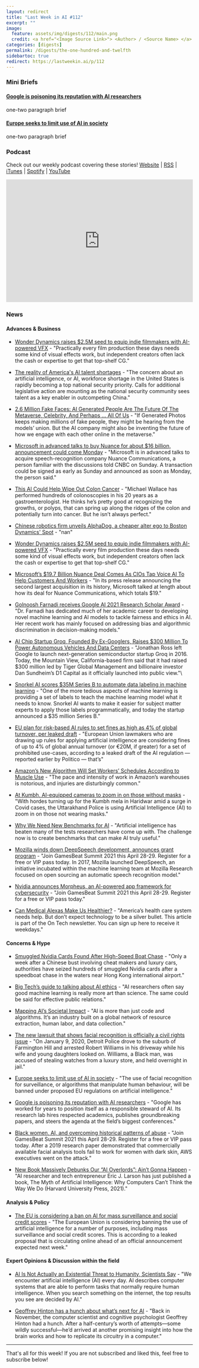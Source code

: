 ```yaml
---
layout: redirect
title: "Last Week in AI #112"
excerpt: ""
image:
  feature: assets/img/digests/112/main.png
  credit: <a href="<Image Source Link>"> <Author> / <Source Name> </a>
categories: [digests]
permalink: /digests/the-one-hundred-and-twelfth
sidebartoc: true
redirect: https://lastweekin.ai/p/112
---
```


### Mini Briefs

#### [Google is poisoning its reputation with AI researchers](https://www.theverge.com/2021/4/13/22370158/google-ai-ethics-timnit-gebru-margaret-mitchell-firing-reputation)

one-two paragraph brief
#### [Europe seeks to limit use of AI in society](https://www.bbc.com/news/technology-56745730)

one-two paragraph brief


### Podcast

Check out our weekly podcast covering these stories!
[Website](https://aitalk.podbean.com) \|
[RSS](https://feed.podbean.com/aitalk/feed.xml) \|
[iTunes](https://podcasts.apple.com/us/podcast/lets-talk-ai/id1502782720) \|
[Spotify](https://open.spotify.com/show/17HiNdxcoKJLLNibIAyUch) \|
[YouTube](https://www.youtube.com/channel/UCKARTq-t5SPMzwtft8FWwnA)
<iframe title="Let's Talk AI" id="multi_iframe" class="podcast_embed"
 src="https://www.podbean.com/media/player/multi?playlist=http%3A%2F%2Fplaylist.podbean.com%2F7703921%2Fplaylist_multi.xml&vjs=1&kdsowie31j4k1jlf913=4975ccdd28d39e38bf5a1ccaf0c6ca4337fa996b&size=430&skin=9&episode_list_bg=%23ffffff&bg_left=%23000000&bg_mid=%230c5056&bg_right=%232a1844&podcast_title_color=%23c4c4c4&episode_title_color=%23ffffff&auto=0&share=1&fonts=Helvetica&download=0&rtl=0&show_playlist_recent_number=10&pbad=1"
 scrolling="yes" allowfullscreen="" width="100%" height="330" frameborder="0"></iframe>

### News
#### Advances & Business

* [Wonder Dynamics raises $2.5M seed to equip indie filmmakers with AI-powered VFX](https://techcrunch.com/2021/04/09/wonder-dynamics-raises-2-5m-seed-to-equip-indie-filmmakers-with-ai-powered-vfx/) - "Practically every film production these days needs some kind of visual effects work, but independent creators often lack the cash or expertise to get that top-shelf CG."

* [The reality of America's AI talent shortages](https://thehill.com/opinion/technology/547418-the-reality-of-americas-ai-talent-shortages) - "The concern about an artificial intelligence, or AI, workforce shortage in the United States is rapidly becoming a top national security priority. Calls for additional legislative action are mounting as the national security community sees talent as a key enabler in outcompeting China."

* [2.6 Million Fake Faces: AI Generated People Are The Future Of The Metaverse, Celebrity, And Perhaps ... All Of Us](https://www.forbes.com/sites/johnkoetsier/2021/04/11/26-million-fake-faces-ai-generated-people-are-the-future-of-the-metaverse-celebrity-and-perhaps--all-of-us/) - "If Generated Photos keeps making millions of fake people, they might be hearing from the models’ union. But the AI company might also be inventing the future of how we engage with each other online in the metaverse."

* [Microsoft in advanced talks to buy Nuance for about $16 billion, announcement could come Monday](https://www.cnbc.com/2021/04/11/microsoft-in-advanced-talks-to-buy-speech-recognition-company-nuance.html) - "Microsoft is in advanced talks to acquire speech-recognition company Nuance Communications, a person familiar with the discussions told CNBC on Sunday. A transaction could be signed as early as Sunday and announced as soon as Monday, the person said."

* [This AI Could Help Wipe Out Colon Cancer](https://www.wired.com/story/ai-help-wipe-out-colon-cancer/) - "Michael Wallace has performed hundreds of colonoscopies in his 20 years as a gastroenterologist. He thinks he’s pretty good at recognizing the growths, or polyps, that can spring up along the ridges of the colon and potentially turn into cancer. But he isn’t always perfect."

* [Chinese robotics firm unveils AlphaDog, a cheaper alter ego to Boston Dynamics' Spot](https://www.gizmochina.com/2021/04/12/chinese-robotics-firm-unveils-alphadog-a-cheaper-alter-ego-to-boston-dynamics-spot/) - "nan"

* [Wonder Dynamics raises $2.5M seed to equip indie filmmakers with AI-powered VFX](https://techcrunch.com/2021/04/09/wonder-dynamics-raises-2-5m-seed-to-equip-indie-filmmakers-with-ai-powered-vfx/) - "Practically every film production these days needs some kind of visual effects work, but independent creators often lack the cash or expertise to get that top-shelf CG."

* [Microsoft’s $19.7 Billion Nuance Deal Comes As CIOs Tap Voice AI To Help Customers And Workers](https://www.forbes.com/sites/martingiles/2021/04/12/microsofts-nuance-deal-comes-as-cios-rely-on-voice-ai/) - "In its press release announcing the second largest acquisition in its history, Microsoft talked at length about how its deal for Nuance Communications, which totals $19."

* [Golnoosh Farnadi receives Google AI 2021 Research Scholar Award](https://mila.quebec/en/golnoosh-farnadi-receives-google-ai-2021-research-scholar-award/) - "Dr. Farnadi has dedicated much of her academic career to developing novel machine learning and AI models to tackle fairness and ethics in AI. Her recent work has mainly focused on addressing bias and algorithmic discrimination in decision-making models."

* [AI Chip Startup Groq, Founded By Ex-Googlers, Raises $300 Million To Power Autonomous Vehicles And Data Centers](https://www.forbes.com/sites/amyfeldman/2021/04/14/ai-chip-startup-groq-founded-by-ex-googlers-raises-300-million-to-power-autonomous-vehicles-and-data-centers/) - "Jonathan Ross left Google to launch next-generation semiconductor startup Groq in 2016. Today, the Mountain View, California-based firm said that it had raised $300 million led by Tiger Global Management and billionaire investor Dan Sundheim’s D1 Capital as it officially launched into public view."\

* [Snorkel AI scores $35M Series B to automate data labeling in machine learning](https://techcrunch.com/2021/04/07/snorkel-ai-scores-35m-series-b-to-automate-data-labeling-in-machine-learning-apps/) - "One of the more tedious aspects of machine learning is providing a set of labels to teach the machine learning model what it needs to know. Snorkel AI wants to make it easier for subject matter experts to apply those labels programmatically, and today the startup announced a $35 million Series B."

* [EU plan for risk-based AI rules to set fines as high as 4% of global turnover, per leaked draft](https://techcrunch.com/2021/04/14/eu-plan-for-risk-based-ai-rules-to-set-fines-as-high-as-4-of-global-turnover-per-leaked-draft/) - "European Union lawmakers who are drawing up rules for applying artificial intelligence are considering fines of up to 4% of global annual turnover (or €20M, if greater) for a set of prohibited use-cases, according to a leaked draft of the AI regulation — reported earlier by Politico — that’s"

* [Amazon’s New Algorithm Will Set Workers’ Schedules According to Muscle Use](https://www.vice.com/en/article/z3xeba/amazons-new-algorithm-will-set-workers-schedules-according-to-muscle-use) - "The pace and intensity of work in Amazon’s warehouses is notorious, and injuries are disturbingly common."

* [At Kumbh, AI-equipped cameras to zoom in on those without masks](https://indianexpress.com/article/india/at-kumbh-ai-equipped-cameras-to-zoom-in-on-those-without-masks-7269573/) - "With hordes turning up for the Kumbh mela in Haridwar amid a surge in Covid cases, the Uttarakhand Police is using Artificial Intelligence (AI) to zoom in on those not wearing masks."

* [Why We Need New Benchmarks for AI](https://www.wsj.com/articles/why-we-need-new-benchmarks-for-ai-11617634800) - "Artificial intelligence has beaten many of the tests researchers have come up with. The challenge now is to create benchmarks that can make AI truly useful."

* [Mozilla winds down DeepSpeech development, announces grant program](https://venturebeat.com/2021/04/12/mozilla-winds-down-deepspeech-development-announces-grant-program/) - "Join GamesBeat Summit 2021 this April 28-29. Register for a free or VIP pass today. In 2017, Mozilla launched DeepSpeech, an initiative incubated within the machine learning team at Mozilla Research focused on open sourcing an automatic speech recognition model."

* [Nvidia announces Morpheus, an AI-powered app framework for cybersecurity](https://venturebeat.com/2021/04/12/nvidia-announces-morpheus-an-ai-powered-app-framework-for-cybersecurity/) - "Join GamesBeat Summit 2021 this April 28-29. Register for a free or VIP pass today."

* [Can Medical Alexas Make Us Healthier?](https://www.nytimes.com/2021/04/14/technology/alexa-virtual-assistant-health-care.html) - "America’s health care system needs help. But don’t expect technology to be a silver bullet. This article is part of the On Tech newsletter. You can sign up here to receive it weekdays."

#### Concerns & Hype

* [Smuggled Nvidia Cards Found After High-Speed Boat Chase](https://kotaku.com/smuggled-nvidia-cards-found-after-high-speed-boat-chase-1846639727) - "Only a week after a Chinese bust involving cheat makers and luxury cars, authorities have seized hundreds of smuggled Nvidia cards after a speedboat chase in the waters near Hong Kong international airport."

* [Big Tech’s guide to talking about AI ethics](https://www.technologyreview.com/2021/04/13/1022568/big-tech-ai-ethics-guide/) - "AI researchers often say good machine learning is really more art than science. The same could be said for effective public relations."

* [Mapping AI’s Societal Impact](https://hbr.org/podcast/2021/04/mapping-ais-societal-impact) - "AI is more than just code and algorithms. It’s an industry built on a global network of resource extraction, human labor, and data collection."

* [The new lawsuit that shows facial recognition is officially a civil rights issue](https://www.technologyreview.com/2021/04/14/1022676/robert-williams-facial-recognition-lawsuit-aclu-detroit-police/) - "On January 9, 2020, Detroit Police drove to the suburb of Farmington Hill and arrested Robert Williams in his driveway while his wife and young daughters looked on. Williams, a Black man, was accused of stealing watches from a luxury store, and held overnight in jail."

* [Europe seeks to limit use of AI in society](https://www.bbc.com/news/technology-56745730) - "The use of facial recognition for surveillance, or algorithms that manipulate human behaviour, will be banned under proposed EU regulations on artificial intelligence."

* [Google is poisoning its reputation with AI researchers](https://www.theverge.com/2021/4/13/22370158/google-ai-ethics-timnit-gebru-margaret-mitchell-firing-reputation) - "Google has worked for years to position itself as a responsible steward of AI. Its research lab hires respected academics, publishes groundbreaking papers, and steers the agenda at the field’s biggest conferences."

* [Black women, AI, and overcoming historical patterns of abuse](https://venturebeat.com/2021/04/10/black-women-ai-and-historical-patterns-of-abuse/) - "Join GamesBeat Summit 2021 this April 28-29. Register for a free or VIP pass today. After a 2019 research paper demonstrated that commercially available facial analysis tools fail to work for women with dark skin, AWS executives went on the attack."

* [New Book Massively Debunks Our “AI Overlords”: Ain’t Gonna Happen](https://mindmatters.ai/2021/04/new-book-massively-debunks-our-ai-overlords-aint-gonna-happen/) - "AI researcher and tech entrepreneur Eric J. Larson has just published a book, The Myth of Artificial Intelligence: Why Computers Can’t Think the Way We Do (Harvard University Press, 2021)."

#### Analysis & Policy

* [The EU is considering a ban on AI for mass surveillance and social credit scores](https://www.theverge.com/2021/4/14/22383301/eu-ai-regulation-draft-leak-surveillance-social-credit) - "The European Union is considering banning the use of artificial intelligence for a number of purposes, including mass surveillance and social credit scores. This is according to a leaked proposal that is circulating online ahead of an official announcement expected next week."

#### Expert Opinions & Discussion within the field

* [AI Is Not Actually an Existential Threat to Humanity, Scientists Say](https://www.sciencealert.com/here-s-why-ai-is-not-an-existential-threat-to-humanity) - "We encounter artificial intelligence (AI) every day. AI describes computer systems that are able to perform tasks that normally require human intelligence. When you search something on the internet, the top results you see are decided by AI."

* [Geoffrey Hinton has a hunch about what’s next for AI](https://www.technologyreview.com/2021/04/16/1021871/geoffrey-hinton-glom-godfather-ai-neural-networks/) - "Back in November, the computer scientist and cognitive psychologist Geoffrey Hinton had a hunch. After a half-century’s worth of attempts—some wildly successful—he’d arrived at another promising insight into how the brain works and how to replicate its circuitry in a computer."

<hr>

That's all for this week! If you are not subscribed and liked this, feel free to subscribe below!
